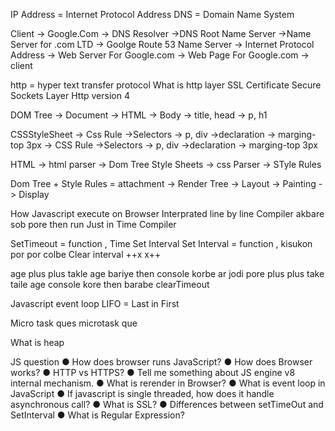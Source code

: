 IP Address = Internet Protocol Address
DNS = Domain Name System

Client 
    -> Google.Com 
        -> DNS Resolver
           ->DNS Root Name Server
           ->Name Server for .com LTD
           -> Goolge Route 53 Name Server
              -> Internet Protocol Address -> Web Server For Google.com -> Web Page For Google.com -> client

http = hyper text transfer protocol
What is http layer
SSL Certificate
Secure Sockets Layer
Http version 4

DOM Tree -> Document 
            -> HTML             -> Body
            -> title, head      -> p, h1

CSSStyleSheet 
        -> Css Rule 
            ->Selectors
                -> p, div
            ->declaration
                -> marging-top 3px
        -> CSS Rule
            ->Selectors
                -> p, div
            ->declaration
                -> marging-top 3px

HTML -> html parser -> Dom Tree
Style Sheets -> css Parser -> STyle Rules

Dom Tree + Style Rules = attachment -> Render Tree -> Layout -> Painting -> Display

How Javascript execute  on Browser
Interprated line by line
Compiler akbare sob pore then run
Just in Time Compiler

SetTimeout = function , Time
Set Interval
Set Interval = function , kisukon por por colbe
Clear interval 
++x x++

age plus plus takle age bariye then console korbe 
ar jodi pore plus plus take taile age console kore then barabe
clearTimeout

Javascript event loop
LIFO = Last in First 

Micro task ques
microtask que

What is heap


JS question
● How does browser runs JavaScript?
● How does Browser works?
● HTTP vs HTTPS?
● Tell me something about JS engine v8 internal mechanism.
● What is rerender in Browser?
● What is event loop in JavaScript
● If javascript is single threaded, how does it handle asynchronous call?
● What is SSL?
● Differences between setTimeOut and SetInterval
● What is Regular Expression?